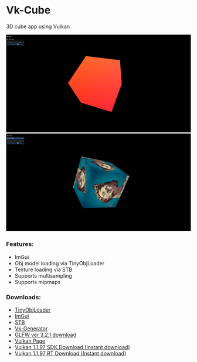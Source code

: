# Vk-Cube
3D cube app using Vulkan

![Cube](https://github.com/LouisMayor/Vk-Cube/blob/master/screenshots/vk-cube-v1-aa.png)
![Cube-textured](https://github.com/LouisMayor/Vk-Cube/blob/master/screenshots/vk-cube-v1-aa-tex.png)

### Features:
- ImGui
- Obj model loading via TinyObjLoader
- Texture loading via STB
- Supports multisampling
- Supports mipmaps

### Downloads:
- [TinyObjLoader](https://github.com/syoyo/tinyobjloader)
- [ImGui](https://github.com/ocornut/imgui)
- [STB](https://github.com/nothings/stb)
- [Vk-Generator](https://github.com/LouisMayor/Vk-Generator)
- [GLFW ver 3.2.1 download](https://github.com/glfw/glfw/releases/tag/3.2.1)
- [Vulkan Page](https://vulkan.lunarg.com/sdk/home)
- [Vulkan 1.1.97 SDK Download (Instant download)](https://vulkan.lunarg.com/sdk/home#sdk/downloadConfirm/1.1.97.0/windows/VulkanSDK-1.1.97.0-Installer.exe)
- [Vulkan 1.1.97 RT Download (Instant download)](https://vulkan.lunarg.com/sdk/home#sdk/downloadConfirm/1.1.97.0/windows/VulkanRT-1.1.97.0-Installer.exe)
